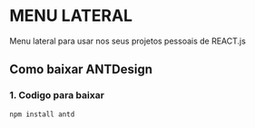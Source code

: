 # MENU LATERAL

Menu lateral para usar nos seus projetos pessoais de REACT.js

## Como baixar ANTDesign

### 1. Codigo para baixar

```bash
npm install antd
```
